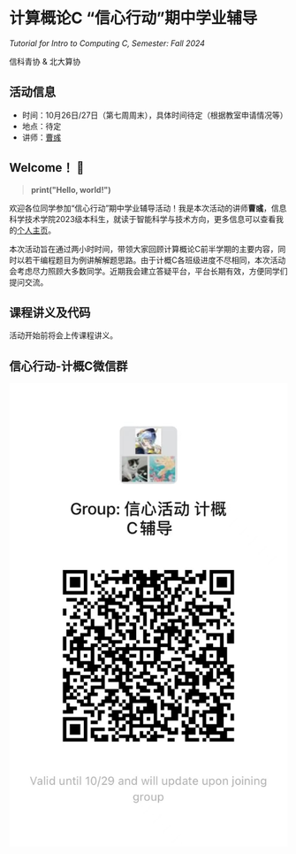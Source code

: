 # 计算概论C “信心行动”期中学业辅导
*Tutorial for Intro to Computing C, Semester: Fall 2024*

信科青协 & 北大算协

## 活动信息
* 时间：10月26日/27日（第七周周末），具体时间待定（根据教室申请情况等）
* 地点：待定
* 讲师：[曹彧](https://calvinxiaocao.github.io)

## Welcome！ 🎉
> **print("Hello, world!")**

欢迎各位同学参加“信心行动”期中学业辅导活动！我是本次活动的讲师**曹彧**，信息科学技术学院2023级本科生，就读于智能科学与技术方向，更多信息可以查看我的[个人主页](https://calvinxiaocao.github.io)。

本次活动旨在通过两小时时间，带领大家回顾计算概论C前半学期的主要内容，同时以若干编程题目为例讲解解题思路。由于计概C各班级进度不尽相同，本次活动会考虑尽力照顾大多数同学。近期我会建立答疑平台，平台长期有效，方便同学们提问交流。

## 课程讲义及代码
活动开始前将会上传课程讲义。

## 信心行动-计概C微信群
![计概C](/teaching/fa24/wechat.jpg)
